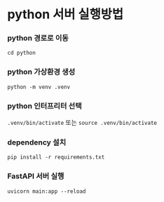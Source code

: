 # python 서버 실행방법

### python 경로로 이동

`cd python`

### python 가상환경 생성

`python -m venv .venv`

### python 인터프리터 선택

`.venv/bin/activate` 또는 `source .venv/bin/activate`

### dependency 설치

`pip install -r requirements.txt`

### FastAPI 서버 실행

`uvicorn main:app --reload`
